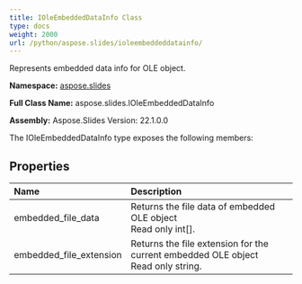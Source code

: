 ```yaml
---
title: IOleEmbeddedDataInfo Class
type: docs
weight: 2000
url: /python/aspose.slides/ioleembeddeddatainfo/
---
```


Represents embedded data info for OLE object.

**Namespace:** [aspose.slides](/python/aspose.slides/)

**Full Class Name:** aspose.slides.IOleEmbeddedDataInfo

**Assembly:**  Aspose.Slides Version: 22.1.0.0

The IOleEmbeddedDataInfo type exposes the following members:
## **Properties**
|**Name**|**Description**|
| :- | :- |
|embedded_file_data|Returns the file data of embedded OLE object<br/>            Read only int[].|
|embedded_file_extension|Returns the file extension for the current embedded OLE object<br/>            Read only string.|
